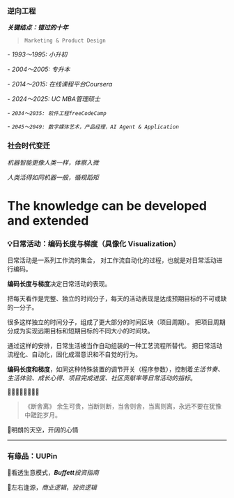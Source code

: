 ### 逆向工程

***关键结点：错过的十年***
> `Marketing & Product Design`

*- 1993～1995: 小升初*

*- 2004～2005: 专升本*

*- 2014～2015: 在线课程平台Coursera*

*- 2024～2025: UC MBA管理硕士*

*- `2034～2035: 软件工程freeCodeCamp`*

*- `2045～2049: 数字媒体艺术，产品经理，AI Agent & Application`*


### 社会时代变迁

*机器智能更像人类一样，体察入微*

*人类活得如同机器一般，循规蹈矩*


# The knowledge can be developed and extended

### 💡日常活动：编码长度与梯度（具像化 Visualization）

日常活动是一系列工作流的集合，
对工作流自动化的过程，也就是对日常活动进行编码。

**编码长度与梯度**决定日常活动的表现。

把每天看作是完整、独立的时间分子，每天的活动表现是达成预期目标的不可或缺的一分子。

很多这样独立的时间分子，组成了更大部分的时间区块（项目周期）。
把项目周期分成为实现远期目标和短期目标的不同大小的时间块。

通过这样的安排，日常生活被当作自动组装的一种工艺流程所替代。
把日常活动流程化、自动化，固化成潜意识和不自觉的行为。

**编码长度和梯度**，如同这种特殊装置的调节开关（程序参数），控制着*生活节奏、生活体验、成长心得、项目完成进度、社区贡献率等日常活动的指标*。

🔹🔹🔹🔸🔸🔹🔹🔹

>《断舍离》
余生可贵，当断则断，当舍则舍，当离则离，永远不要在犹豫中蹉跎岁月。

📌明朗的天空，开阔的心情

---

###  有缘品：UUPin

🔹看透生意模式，_**Buffett**投资指南_

🔹左右逢源，_商业逻辑_，_投资逻辑_



